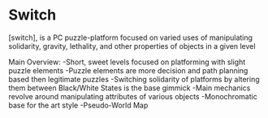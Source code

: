 Switch
=====================

[switch], is a PC puzzle-platform focused on varied uses of manipulating solidarity, gravity, lethality, and other properties of objects in a given level

Main Overview:
-Short, sweet levels focused on platforming with slight puzzle elements
-Puzzle elements are more decision and path planning based then legitimate puzzles
-Switching solidarity of platforms by altering them between Black/White States is the base gimmick
-Main mechanics revolve around manipulating attributes of various objects
-Monochromatic base for the art style
-Pseudo-World Map
